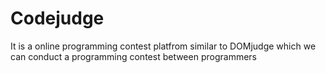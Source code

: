 # Codejudge
It is a online programming contest platfrom similar to DOMjudge which we can conduct a programming contest between programmers

